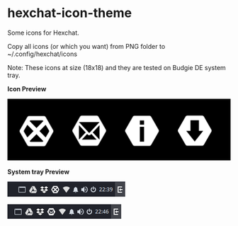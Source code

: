 # hexchat-icon-theme
Some icons for Hexchat.

Copy all icons (or which you want) from PNG folder to ~/.config/hexchat/icons

Note: These icons at size (18x18) and they are tested on Budgie DE system tray.

**Icon Preview**

![](https://github.com/algent-al/hexchat-icon-theme/blob/master/Pictures/all_icons.png)


**System tray Preview**

![](https://github.com/algent-al/hexchat-icon-theme/blob/master/Pictures/hexchat_tray_normal.png)

![](https://github.com/algent-al/hexchat-icon-theme/blob/master/Pictures/hexchat_tray_message.png)
